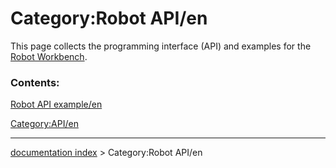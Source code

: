 # Category:Robot API/en
This page collects the programming interface (API) and examples for the [Robot Workbench](Robot_Workbench.md).

### Contents:

[Robot API example/en](Robot_API_example/en.md)

[Category:API/en](Category:API/en.md)

---
[documentation index](../README.md) > Category:Robot API/en
